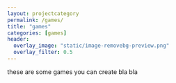 ```yaml
---
layout: projectcategory
permalink: /games/
title: "games"
categories: [games]
header:
  overlay_image: "static/image-removebg-preview.png"
  overlay_filter: 0.5
---
```


these are some games you can create
bla bla
